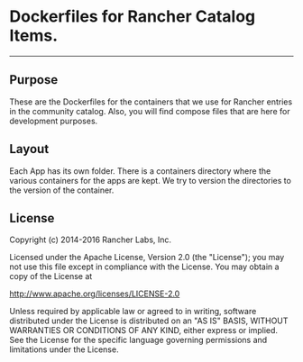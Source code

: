# Dockerfiles for Rancher Catalog Items.
----
## Purpose 

These are the Dockerfiles for the containers that we use for Rancher entries in the community catalog. Also, you will find compose files that are here for development purposes. 

## Layout
Each App has its own folder. There is a containers directory where the various containers for the apps are kept. We try to version the directories to the version of the container.

## License

Copyright (c) 2014-2016 Rancher Labs, Inc.

Licensed under the Apache License, Version 2.0 (the "License"); you may not use this file except in compliance with the License. You may obtain a copy of the License at

http://www.apache.org/licenses/LICENSE-2.0

Unless required by applicable law or agreed to in writing, software distributed under the License is distributed on an "AS IS" BASIS, WITHOUT WARRANTIES OR CONDITIONS OF ANY KIND, either express or implied. See the License for the specific language governing permissions and limitations under the License.